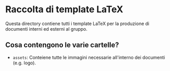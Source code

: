 # Raccolta di template LaTeX

Questa directory contiene tutti i template LaTeX per la
produzione di documenti interni ed esterni al gruppo.

## Cosa contengono le varie cartelle?

- `assets`: Conteiene tutte le immagini necessarie all'interno
dei documenti (e.g. logo).